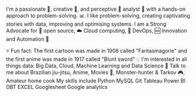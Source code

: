 I'm a passionate 🥇, creative 🎨, and perceptive 🔭 analyst 🔧 with a hands-on approach to problem-solving. 📊. I like problem-solving, creating captivating stories with data, improving and optimising systems. I am a Strong Advocate for 📜 open source, ☁️ Cloud computing, 🚀 DevOps, 🆕 Innovation and Automation 🤖

⚡ Fun fact: The first cartoon was made in 1908 called "Fantasmagorie" and the first anime was made in 1917 called "Blunt sword"
💡 I'm interested in all things data: Big Data, Cloud, Machine Learning and Data Science
💬 Talk to me about Brazilian jiu-jitsu, Anime, Movies 🎥, Monster-hunter & Tarkov 🎮, Amateur home cook 
My skills include
Python MySQL  Git  Tableau Power BI DBT EXCEL Googlesheet Google analytics
